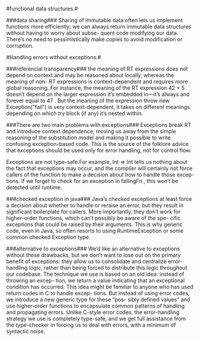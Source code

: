 #functional data structures.#

###data sharing###
Sharing of immutable data often lets us implement functions more efficiently;
we can always return immutable data structures without having to worry about subse-
quent code modifying our data. There’s no need to pessimistically make copies to
avoid modification or corruption.


#Handling errors without exceptions.#

###referencial transparency###
the meaning of RT expressions does not depend on context and may be reasoned about locally, 
whereas the meaning of non- RT expressions is context-dependent and requires more global reasoning.
For instance, the meaning of the RT expression 42 + 5 doesn’t depend on the larger expression it’s embedded
in—it’s always and forever equal to 47 . But the meaning of the expression throw new
Exception("fail") is very context-dependent, it takes on different meanings depending on which try block (if any) 
it’s nested within.

###There are two main problems with exceptions###
Exceptions break RT and introduce context dependence, moving us away from the simple reasoning of the substitution model 
and making it possible to write confusing exception-based code. This is the source of the folklore advice
that exceptions should be used only for error handling, not for control flow.

Exceptions are not type-safe.For example, Int => Int tells us nothing
about the fact that exceptions may occur, and the compiler will certainly not
force callers of the function to make a decision about how to handle those excep-
tions. If we forget to check for an exception in failingFn , this won’t be detected
until runtime.

###checked exception in java###
Java’s checked exceptions at least force a decision about whether to handle or
reraise an error, but they result in significant boilerplate for callers. More importantly,
they don’t work for higher-order functions, which can’t possibly be aware of the spe-
cific exceptions that could be raised by their arguments.
This is why generic code, even in Java, so often resorts to using RuntimeException or some 
common checked Exception type.

###alternative to exceptions###
We’d like an alternative to exceptions without these drawbacks, but we don’t want to
lose out on the primary benefit of exceptions: they allow us to consolidate and centralize
error-handling logic, rather than being forced to distribute this logic throughout our
codebase. The technique we use is based on an old idea: instead of throwing an excep-
tion, we return a value indicating that an exceptional condition has occurred. This
idea might be familiar to anyone who has used return codes in C to handle excep-
tions. But instead of using error codes, we introduce a new generic type for these “pos-
sibly defined values” and use higher-order functions to encapsulate common patterns
of handling and propagating errors. Unlike C-style error codes, the error-handling
strategy we use is completely type-safe, and we get full assistance from the type-checker in
forcing us to deal with errors, with a minimum of syntactic noise.





